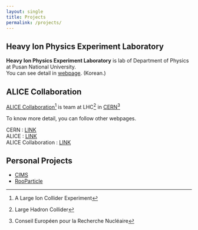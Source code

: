```yaml
---
layout: single
title: Projects
permalink: /projects/
---
```


<!-- I've been doing or done -->

## Heavy Ion Physics Experiment Laboratory
**Heavy Ion Physics Experiment Laboratory** is lab of Department of Physics at Pusan National University.   
You can see detail in [webpage](https://sites.google.com/a/hipex.phys.pusan.ac.kr/hipex-public). (Korean.)

## ALICE Collaboration

[ALICE Collaboration](https://alice-collaboration.web.cern.ch)[^1] is team at LHC[^2] in [CERN](https://home.cern)[^3]

 [^1]: A Large Ion Collider Experiment  
 [^2]: Large Hadron Collider  
 [^3]: Conseil Européen pour la Recherche Nucléaire  

To know more detail, you can follow other webpages.

CERN : [LINK](https://home.cern)  
ALICE : [LINK](http://alice.web.cern.ch)  
ALICE Collaboration : [LINK](https://alice-collaboration.web.cern.ch)  

## Personal Projects

* [CIMS](https://github.com/PNU-HIPEx/CIMS-Pigle)
* [RooParticle](https://github.com/Isaac-Kwon/RooParticle)